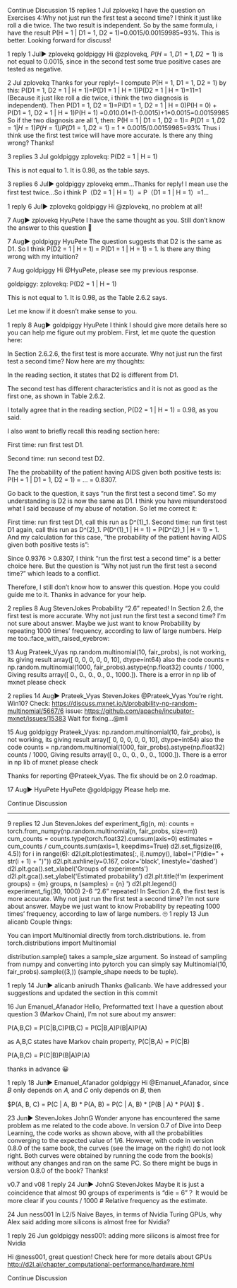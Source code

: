 

<!--
 * @version:
 * @Author:  StevenJokess https://github.com/StevenJokess
 * @Date: 2020-09-13 21:21:43
 * @LastEditors:  StevenJokess https://github.com/StevenJokess
 * @LastEditTime: 2020-09-13 21:22:10
 * @Description:http://preview.d2l.ai/d2l-en/master/chapter_preliminaries/probability.html
 * @TODO::
 * @Reference:
-->
Continue Discussion
15 replies
1 Jul
zplovekq
I have the question on Exercises 4:Why not just run the first test a second time?
I think it just like roll a die twice. The two result is independent. So by the same formula, i have the result P(H = 1 | D1 = 1, D2 = 1)=0.0015/0.00159985=93%. This is better.
Looking forward for discuss!

1 reply
1 Jul▶ zplovekq
goldpiggy
Hi @zplovekq, $P(H = 1, D1 = 1, D2 = 1)$ is not equal to 0.0015, since in the second test some true positive cases are tested as negative.

2 Jul
zplovekq
Thanks for your reply!~
I compute P(H = 1, D1 = 1, D2 = 1) by this:
P(D1 = 1, D2 = 1 | H = 1)=P(D1 = 1 | H = 1)P(D2 = 1 | H = 1)=11=1 (Because it just like roll a die twice, i think the two diagnosis is independent).
Then P(D1 = 1, D2 = 1)=P(D1 = 1, D2 = 1 | H = 0)P(H = 0) + P(D1 = 1, D2 = 1 | H = 1)P(H = 1)
=0.010.01*(1-0.0015)+1*0.0015=0.00159985
So if the two diagnosis are all 1, then:
P(H = 1 | D1 = 1, D2 = 1)= $P(D1 = 1, D2 = 1 | H = 1)P(H = 1) / P(D1 = 1, D2 = 1)$
= 1 * 0.0015/0.00159985=93%
Thus i think use the first test twice will have more accurate.
Is there any thing wrong?
Thanks!

3 replies
3 Jul
goldpiggy
 zplovekq:
P(D2 = 1 | H = 1)

This is not equal to 1. It is 0.98, as the table says.

3 replies
6 Jul▶ goldpiggy
zplovekq
emm…Thanks for reply!
I mean use the first test twice…So i think P（D2 = 1 | H = 1）= P（D1 = 1 | H = 1）=1…

1 reply
6 Jul▶ zplovekq
goldpiggy
Hi @zplovekq, no problem at all!

7 Aug▶ zplovekq
Hyu​Pete
I have the same thought as you. Still don’t know the answer to this question :thinking:

7 Aug▶ goldpiggy
Hyu​Pete
The question suggests that D2 is the same as D1. So I think P(D2 = 1 | H = 1) = P(D1 = 1 | H = 1) = 1.
Is there any thing wrong with my intuition?

7 Aug
goldpiggy
Hi @HyuPete, please see my previous response.

 goldpiggy:
 zplovekq:
P(D2 = 1 | H = 1)

This is not equal to 1. It is 0.98, as the Table 2.6.2 says.

Let me know if it doesn’t make sense to you.

1 reply
8 Aug▶ goldpiggy
Hyu​Pete
I think I should give more details here so you can help me figure out my problem.
First, let me quote the question here:

In Section 2.6.2.6, the first test is more accurate. Why not just run the first test a second time?
Now here are my thoughts:

In the reading section, it states that D2 is different from D1.

The second test has different characteristics and it is not as good as the first one, as shown in Table 2.6.2.

I totally agree that in the reading section, P(D2 = 1 | H = 1) = 0.98, as you said.

I also want to briefly recall this reading section here:

First time: run first test D1.

Second time: run second test D2.

The the probability of the patient having AIDS given both positive tests is:
P(H = 1 | D1 = 1, D2 = 1) = … = 0.8307.

Go back to the question, it says “run the first test a second time”. So my understanding is D2 is now the same as D1. I think you have misunderstood what I said because of my abuse of notation. So let me correct it:

First time: run first test D1, call this run as D^(1)_1.
Second time: run first test D1 again, call this run as D^(2)_1.
P(D^(1)_1 | H = 1) = P(D^(2)_1 | H = 1) = 1.
And my calculation for this case, “the probability of the patient having AIDS given both positive tests is”:


Since 0.9376 > 0.8307, I think “run the first test a second time” is a better choice here. But the question is “Why not just run the first test a second time?” which leads to a conflict.

Therefore, I still don’t know how to answer this question. Hope you could guide me to it.
Thanks in advance for your help.

2 replies
8 Aug
Steven​Jokes
Probability
“2.6” repeated!
In Section 2.6, the first test is more accurate. Why not just run the first test a second time?
I’m not sure about answer.
Maybe we just want to know Probability by repeating 1000 times’ frequency, according to law of large numbers.
Help me too.:face_with_raised_eyebrow:

13 Aug
Prateek_​​Vyas
np.random.multinomial(10, fair_probs), is not working, its giving result array([ 0, 0, 0, 0, 0, 10], dtype=int64) also the code counts = np.random.multinomial(1000, fair_probs).astype(np.float32)
counts / 1000, Giving results array([ 0., 0., 0., 0., 0., 1000.]). There is a error in np lib of mxnet please check

2 replies
14 Aug▶ Prateek_Vyas
Steven​Jokes
@Prateek_Vyas
You’re right. Win10?
Check: https://discuss.mxnet.io/t/probability-np-random-multinomial/5667/6
issue: https://github.com/apache/incubator-mxnet/issues/15383
Wait for fixing…@mli

15 Aug
goldpiggy
 Prateek_Vyas:
np.random.multinomial(10, fair_probs), is not working, its giving result array([ 0, 0, 0, 0, 0, 10], dtype=int64) also the code counts = np.random.multinomial(1000, fair_probs).astype(np.float32)
counts / 1000, Giving results array([ 0., 0., 0., 0., 0., 1000.]). There is a error in np lib of mxnet please check

Thanks for reporting @Prateek_Vyas. The fix should be on 2.0 roadmap.

17 Aug▶ HyuPete
Hyu​Pete
@goldpiggy Please help me.

Continue Discussion

---
9 replies
12 Jun
Steven​Jokes
def experiment_fig(n, m):
    counts = torch.from_numpy(np.random.multinomial(n, fair_probs, size=m))
    cum_counts = counts.type(torch.float32).cumsum(axis=0)
    estimates = cum_counts / cum_counts.sum(axis=1, keepdims=True)
    d2l.set_figsize((6, 4.5))
    for i in range(6):
        d2l.plt.plot(estimates[:, i].numpy(),
                    label=("P(die=" + str(i + 1) + ")"))
    d2l.plt.axhline(y=0.167, color='black', linestyle='dashed')
    d2l.plt.gca().set_xlabel('Groups of experiments')
    d2l.plt.gca().set_ylabel('Estimated probability')
    d2l.plt.title(f'm (experiment groups) = {m} groups, n (samples) = {n} ')
    d2l.plt.legend()
experiment_fig(30, 1000)
2-6
“2.6” repeated!
In Section 2.6, the first test is more accurate. Why not just run the first test a second time?
I’m not sure about answer.
Maybe we just want to know Probability by repeating 1000 times’ frequency, according to law of large numbers. :roll_eyes:
1 reply
13 Jun
alicanb
Couple things:

You can import Multinomial directly from torch.distributions. ie. from torch.distributions import Multinomial

distribution.sample() takes a sample_size argument. So instead of sampling from numpy and converting into pytorch you can simply say Multinomial(10, fair_probs).sample((3,)) (sample_shape needs to be tuple).

1 reply
14 Jun▶ alicanb
anirudh
Thanks @alicanb. We have addressed your suggestions and updated the section in this commit

16 Jun
Emanuel_​​Afanador
Hello, Preformatted text I have a question about question 3 (Markov Chain), I’m not sure about my answer:

P(A,B,C) = P(C|B,C)P(B,C) = P(C|B,A)P(B|A)P(A)

as A,B,C states have Markov chain property, P(C|B,A) = P(C|B)

P(A,B,C) = P(C|B)P(B|A)P(A)

thanks in advance :grinning:

1 reply
18 Jun▶ Emanuel_Afanador
goldpiggy
Hi @Emanuel_Afanador, since 𝐵 only depends on 𝐴, and 𝐶 only depends on 𝐵, then

$P(A, B, C) = P(C | A, B) * P(A, B) = P(C | A, B) * [P(B | A) * P(A)] $ .

23 Jun▶ StevenJokes
JohnG
Wonder anyone has encountered the same problem as me related to the code above. In version 0.7 of Dive into Deep Learning, the code works as shown above, with all the probabilities converging to the expected value of 1/6. However, with code in version 0.8.0 of the same book, the curves (see the image on the right) do not look right. Both curves were obtained by running the code from the book(s) without any changes and ran on the same PC. So there might be bugs in version 0.8.0 of the book? Thanks!

v0.7 and v08
1 reply
24 Jun▶ JohnG
Steven​Jokes
Maybe it is just a coincidence that almost 90 groups of experiments is “die = 6”？
It would be more clear if you counts / 1000 # Relative frequency as the estimate.

24 Jun
ness​001
In L2/5 Naive Bayes, in terms of Nvidia Turing GPUs, why Alex said adding more silicons is almost free for Nvidia?

1 reply
26 Jun
goldpiggy
 ness001:
adding more silicons is almost free for Nvidia

Hi @ness001, great question! Check here for more details about GPUs http://d2l.ai/chapter_computational-performance/hardware.html

Continue Discussion
